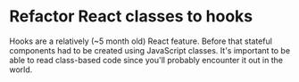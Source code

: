 # Refactor React classes to hooks

Hooks are a relatively (~5 month old) React feature. Before that stateful components had to be created using JavaScript classes. It's important to be able to read class-based code since you'll probably encounter it out in the world.
